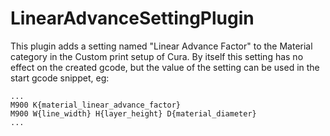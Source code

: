 # LinearAdvanceSettingPlugin

This plugin adds a setting named "Linear Advance Factor" to the Material category in the Custom print setup of Cura. By itself this setting has no effect on the created gcode, but the value of the setting can be used in the start gcode snippet, eg:

```
...
M900 K{material_linear_advance_factor}
M900 W{line_width} H{layer_height} D{material_diameter}
...
```

